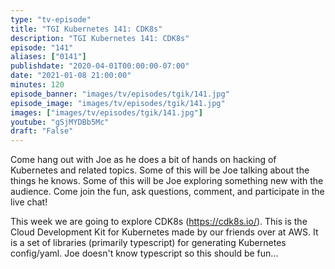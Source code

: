 ```yaml
---
type: "tv-episode"
title: "TGI Kubernetes 141: CDK8s"
description: "TGI Kubernetes 141: CDK8s"
episode: "141"
aliases: ["0141"]
publishdate: "2020-04-01T00:00:00-07:00"
date: "2021-01-08 21:00:00"
minutes: 120
episode_banner: "images/tv/episodes/tgik/141.jpg"
episode_image: "images/tv/episodes/tgik/141.jpg"
images: ["images/tv/episodes/tgik/141.jpg"]
youtube: "gSjMYDBb5Mc"
draft: "False"
---
```


Come hang out with Joe as he does a bit of hands on hacking of Kubernetes and related topics. Some of this will be Joe talking about the things he knows. Some of this will be Joe exploring something new with the audience. Come join the fun, ask questions, comment, and participate in the live chat!

This week we are going to explore CDK8s (https://cdk8s.io/). This is the Cloud Development Kit for Kubernetes made by our friends over at AWS.  It is a set of libraries (primarily typescript) for generating Kubernetes config/yaml.  Joe doesn't know typescript so this should be fun...